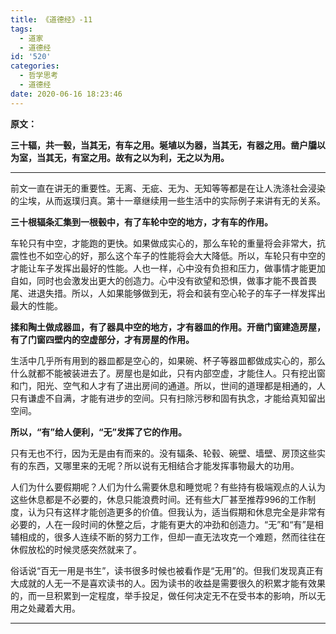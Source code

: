 ```yaml
---
title: 《道德经》-11
tags:
  - 道家
  - 道德经
id: '520'
categories:
  - 哲学思考
  - 道德经
date: 2020-06-16 18:23:46
---
```


**原文：**

**三十辐，共一毂，当其无，有车之用。埏埴以为器，当其无，有器之用。凿户牖以为室，当其无，有室之用。故有之以为利，无之以为用。**
<!-- more -->
* * *

前文一直在讲无的重要性。无离、无疵、无为、无知等等都是在让人洗涤社会浸染的尘埃，从而返璞归真。第十一章继续用一些生活中的实际例子来讲有无的关系。

**三十根辐条汇集到一根毂中，有了车轮中空的地方，才有车的作用。**

车轮只有中空，才能跑的更快。如果做成实心的，那么车轮的重量将会非常大，抗震性也不如空心的好，那么这个车子的性能将会大大降低。所以，车轮只有中空的才能让车子发挥出最好的性能。人也一样，心中没有负担和压力，做事情才能更加自如，同时也会激发出更大的创造力。心中没有欲望和恐惧，做事才能不畏首畏尾、进退失措。所以，人如果能够做到无，将会和装有空心轮子的车子一样发挥出最大的性能。

**揉和陶土做成器皿，有了器具中空的地方，才有器皿的作用。开凿门窗建造房屋，有了门窗四壁内的空虚部分，才有房屋的作用。**

生活中几乎所有用到的器皿都是空心的，如果碗、杯子等器皿都做成实心的，那么什么就都不能被装进去了。房屋也是如此，只有内部空虚，才能住人。只有挖出窗和门，阳光、空气和人才有了进出房间的通道。所以，世间的道理都是相通的，人只有谦虚不自满，才能有进步的空间。只有扫除污秽和固有执念，才能给真知留出空间。

**所以，“有”给人便利，“无”发挥了它的作用。**

只有无也不行，因为无是由有而来的。没有辐条、轮毂、碗壁、墙壁、房顶这些实有的东西，又哪里来的无呢？所以说有无相结合才能发挥事物最大的功用。

人们为什么要假期呢？人们为什么需要休息和睡觉呢？有些持有极端观点的人认为这些休息都是不必要的，休息只能浪费时间。还有些大厂甚至推荐996的工作制度，认为只有这样才能创造更多的价值。但我认为，适当假期和休息完全是非常有必要的，人在一段时间的休整之后，才能有更大的冲劲和创造力。“无”和“有”是相辅相成的，很多人连续不断的努力工作，但却一直无法攻克一个难题，然而往往在休假放松的时候灵感突然就来了。

俗话说“百无一用是书生”，读书很多时候也被看作是“无用”的。但我们发现真正有大成就的人无一不是喜欢读书的人。因为读书的收益是需要很久的积累才能有效果的，而一旦积累到一定程度，举手投足，做任何决定无不在受书本的影响，所以无用之处藏着大用。

* * *

